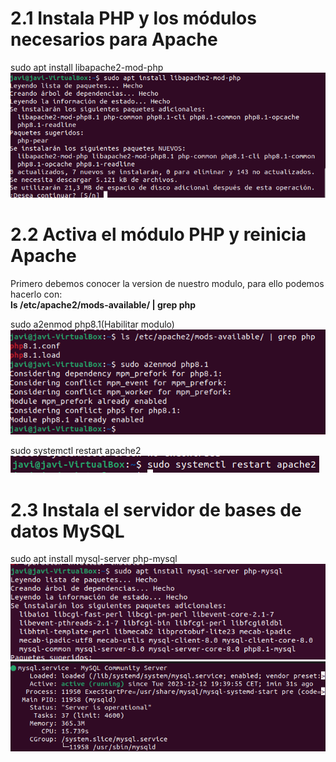 # 2.1 Instala PHP y los módulos necesarios para Apache
sudo apt install libapache2-mod-php  
![imagen1](../Foto/installphp.png)  

# 2.2 Activa el módulo PHP y reinicia Apache
Primero debemos conocer la version de nuestro modulo, para ello podemos hacerlo con:  
**ls /etc/apache2/mods-available/ | grep php**  

sudo a2enmod php8.1(Habilitar modulo)  
![imagen1](../Foto/verificarVersionyHabilitar.png)  

sudo systemctl restart apache2  
![imagen1](../Foto/resetearApache.png)  


# 2.3 Instala el servidor de bases de datos MySQL
sudo apt install mysql-server php-mysql  
![imagen1](../Foto/instalarmysql.png)  
![imagen1](../Foto/activemysql.png)  







